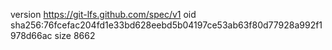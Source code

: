 version https://git-lfs.github.com/spec/v1
oid sha256:76fcefac204fd1e33bd628eebd5b04197ce53ab63f80d77928a992f1978d66ac
size 8662
